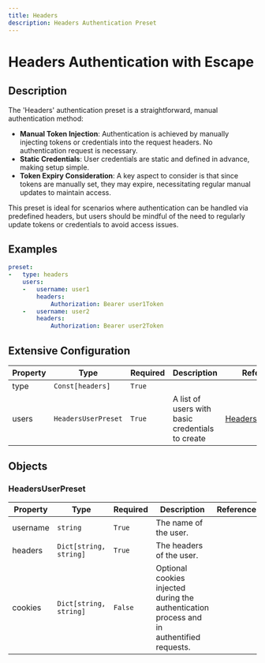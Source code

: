 ```yaml
---
title: Headers
description: Headers Authentication Preset
---
```


# Headers Authentication with Escape

## Description
The &#39;Headers&#39; authentication preset is a straightforward, manual authentication method:

- **Manual Token Injection**: Authentication is achieved by manually injecting tokens or credentials into the request headers. No authentication request is necessary.
- **Static Credentials**: User credentials are static and defined in advance, making setup simple.
- **Token Expiry Consideration**: A key aspect to consider is that since tokens are manually set, they may expire, necessitating regular manual updates to maintain access.

This preset is ideal for scenarios where authentication can be handled via predefined headers, but users should be mindful of the need to regularly update tokens or credentials to avoid access issues.

## Examples

```yaml
preset:
-   type: headers
    users:
    -   username: user1
        headers:
            Authorization: Bearer user1Token
    -   username: user2
        headers:
            Authorization: Bearer user2Token

```


## Extensive Configuration

| Property | Type | Required | Description | Reference |
|----------|------|----------|-------------|-----------|
| type | `Const[headers]` | `True` |  |  |
| users | `HeadersUserPreset` | `True` | A list of users with basic credentials to create | [HeadersUserPreset](#HeadersUserPreset) |



## Objects

### <a id="HeadersUserPreset"></a>HeadersUserPreset
| Property | Type | Required | Description | Reference |
|----------|------|----------|-------------|-----------|
| username | `string` | `True` | The name of the user. |  |
| headers | `Dict[string, string]` | `True` | The headers of the user. |  |
| cookies | `Dict[string, string]` | `False` | Optional cookies injected during the authentication process and in authentified requests. |  |




